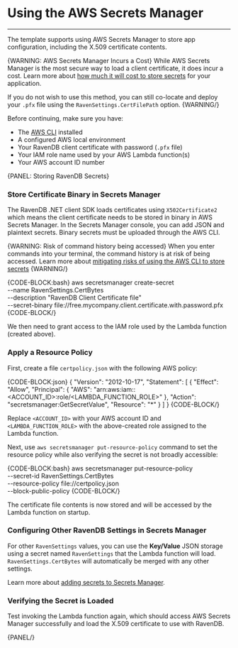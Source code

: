 # Using the AWS Secrets Manager
---

The template supports using AWS Secrets Manager to store app configuration, including the X.509 certificate contents.

{WARNING: AWS Secrets Manager Incurs a Cost}
While AWS Secrets Manager is the most secure way to load a client certificate, it does incur a cost. Learn more about [how much it will cost to store secrets][aws-secrets-pricing] for your application.

If you do not wish to use this method, you can still co-locate and deploy your `.pfx` file using the `RavenSettings.CertFilePath` option.
{WARNING/}

Before continuing, make sure you have:

- The [AWS CLI][aws-cli] installed
- A configured AWS local environment
- Your RavenDB client certificate with password (`.pfx` file)
- Your IAM role name used by your AWS Lambda function(s)
- Your AWS account ID number

{PANEL: Storing RavenDB Secrets}

### Store Certificate Binary in Secrets Manager

The RavenDB .NET client SDK loads certificates using `X502Certificate2` which means the client certificate needs to be stored in binary in AWS Secrets Manager. In the Secrets Manager console, you can add JSON and plaintext secrets. Binary secrets must be uploaded through the AWS CLI.

{WARNING: Risk of command history being accessed}
When you enter commands into your terminal, the command history is at risk of being accessed. Learn more about [mitigating risks of using the AWS CLI to store secrets][aws-secrets-mgr-cli]
{WARNING/}

{CODE-BLOCK:bash}
aws secretsmanager create-secret \
    --name RavenSettings.CertBytes \
    --description "RavenDB Client Certificate file" \
    --secret-binary file://free.mycompany.client.certificate.with.password.pfx
{CODE-BLOCK/}

We then need to grant access to the IAM role used by the Lambda function (created above).

### Apply a Resource Policy

First, create a file `certpolicy.json` with the following AWS policy:

{CODE-BLOCK:json}
{
  "Version": "2012-10-17",
  "Statement": [
    {
      "Effect": "Allow",
      "Principal": {
        "AWS": "arn:aws:iam::<ACCOUNT_ID>:role/<LAMBDA_FUNCTION_ROLE>"
      },
      "Action": "secretsmanager:GetSecretValue",
      "Resource": "*"
    }
  ]
}
{CODE-BLOCK/}

Replace `<ACCOUNT_ID>` with your AWS account ID and `<LAMBDA_FUNCTION_ROLE>` with the above-created role assigned to the Lambda function.

Next, use `aws secretsmanager put-resource-policy` command to set the resource policy while also verifying the secret is not broadly accessible:

{CODE-BLOCK:bash}
aws secretsmanager put-resource-policy \
    --secret-id RavenSettings.CertBytes \
    --resource-policy file://certpolicy.json \
    --block-public-policy
{CODE-BLOCK/}

The certificate file contents is now stored and will be accessed by the Lambda function on startup.

### Configuring Other RavenDB Settings in Secrets Manager

For other `RavenSettings` values, you can use the **Key/Value** JSON storage using a secret named `RavenSettings` that the Lambda function will load. `RavenSettings.CertBytes` will automatically be merged with any other settings.

Learn more about [adding secrets to Secrets Manager][aws-secrets-mgr-add].

### Verifying the Secret is Loaded

Test invoking the Lambda function again, which should access AWS Secrets Manager successfully and load the X.509 certificate to use with RavenDB.

{PANEL/}

[aws-cli]: https://aws.amazon.com/cli/
[aws-secrets-pricing]: https://aws.amazon.com/secrets-manager/pricing/
[aws-secrets-mgr-add]: https://docs.aws.amazon.com/secretsmanager/latest/userguide/hardcoded.html
[aws-secrets-mgr-cli]: https://docs.aws.amazon.com/secretsmanager/latest/userguide/security_cli-exposure-risks.html
